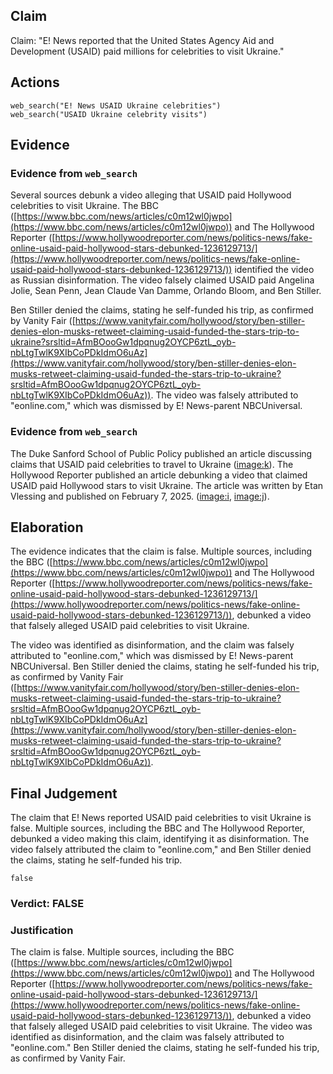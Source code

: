 ## Claim
Claim: "E! News reported that the United States Agency Aid and Development (USAID) paid millions for celebrities to visit Ukraine."

## Actions
```
web_search("E! News USAID Ukraine celebrities")
web_search("USAID Ukraine celebrity visits")
```

## Evidence
### Evidence from `web_search`
Several sources debunk a video alleging that USAID paid Hollywood celebrities to visit Ukraine. The BBC ([https://www.bbc.com/news/articles/c0m12wl0jwpo](https://www.bbc.com/news/articles/c0m12wl0jwpo)) and The Hollywood Reporter ([https://www.hollywoodreporter.com/news/politics-news/fake-online-usaid-paid-hollywood-stars-debunked-1236129713/](https://www.hollywoodreporter.com/news/politics-news/fake-online-usaid-paid-hollywood-stars-debunked-1236129713/)) identified the video as Russian disinformation. The video falsely claimed USAID paid Angelina Jolie, Sean Penn, Jean Claude Van Damme, Orlando Bloom, and Ben Stiller.

Ben Stiller denied the claims, stating he self-funded his trip, as confirmed by Vanity Fair ([https://www.vanityfair.com/hollywood/story/ben-stiller-denies-elon-musks-retweet-claiming-usaid-funded-the-stars-trip-to-ukraine?srsltid=AfmBOooGw1dpqnug2OYCP6ztL_oyb-nbLtgTwlK9XIbCoPDkIdmO6uAz](https://www.vanityfair.com/hollywood/story/ben-stiller-denies-elon-musks-retweet-claiming-usaid-funded-the-stars-trip-to-ukraine?srsltid=AfmBOooGw1dpqnug2OYCP6ztL_oyb-nbLtgTwlK9XIbCoPDkIdmO6uAz)). The video was falsely attributed to "eonline.com," which was dismissed by E! News-parent NBCUniversal.


### Evidence from `web_search`
The Duke Sanford School of Public Policy published an article discussing claims that USAID paid celebrities to travel to Ukraine (<image:k>). The Hollywood Reporter published an article debunking a video that claimed USAID paid Hollywood stars to visit Ukraine. The article was written by Etan Vlessing and published on February 7, 2025. (<image:i>, <image:j>).


## Elaboration
The evidence indicates that the claim is false. Multiple sources, including the BBC ([https://www.bbc.com/news/articles/c0m12wl0jwpo](https://www.bbc.com/news/articles/c0m12wl0jwpo)) and The Hollywood Reporter ([https://www.hollywoodreporter.com/news/politics-news/fake-online-usaid-paid-hollywood-stars-debunked-1236129713/](https://www.hollywoodreporter.com/news/politics-news/fake-online-usaid-paid-hollywood-stars-debunked-1236129713/)), debunked a video that falsely alleged USAID paid celebrities to visit Ukraine.

The video was identified as disinformation, and the claim was falsely attributed to "eonline.com," which was dismissed by E! News-parent NBCUniversal. Ben Stiller denied the claims, stating he self-funded his trip, as confirmed by Vanity Fair ([https://www.vanityfair.com/hollywood/story/ben-stiller-denies-elon-musks-retweet-claiming-usaid-funded-the-stars-trip-to-ukraine?srsltid=AfmBOooGw1dpqnug2OYCP6ztL_oyb-nbLtgTwlK9XIbCoPDkIdmO6uAz](https://www.vanityfair.com/hollywood/story/ben-stiller-denies-elon-musks-retweet-claiming-usaid-funded-the-stars-trip-to-ukraine?srsltid=AfmBOooGw1dpqnug2OYCP6ztL_oyb-nbLtgTwlK9XIbCoPDkIdmO6uAz)).


## Final Judgement
The claim that E! News reported USAID paid celebrities to visit Ukraine is false. Multiple sources, including the BBC and The Hollywood Reporter, debunked a video making this claim, identifying it as disinformation. The video falsely attributed the claim to "eonline.com," and Ben Stiller denied the claims, stating he self-funded his trip.

`false`

### Verdict: FALSE

### Justification
The claim is false. Multiple sources, including the BBC ([https://www.bbc.com/news/articles/c0m12wl0jwpo](https://www.bbc.com/news/articles/c0m12wl0jwpo)) and The Hollywood Reporter ([https://www.hollywoodreporter.com/news/politics-news/fake-online-usaid-paid-hollywood-stars-debunked-1236129713/](https://www.hollywoodreporter.com/news/politics-news/fake-online-usaid-paid-hollywood-stars-debunked-1236129713/)), debunked a video that falsely alleged USAID paid celebrities to visit Ukraine. The video was identified as disinformation, and the claim was falsely attributed to "eonline.com." Ben Stiller denied the claims, stating he self-funded his trip, as confirmed by Vanity Fair.
